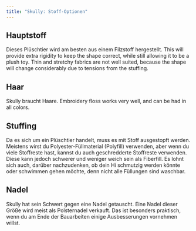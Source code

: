 ```yaml
---
title: "Skully: Stoff-Optionen"
---
```


## Hauptstoff

Dieses Plüschtier wird am besten aus einem Filzstoff hergestellt. This will provide extra rigidity to keep the shape correct, while still allowing it to be a plush toy. Thin and stretchy fabrics are not well suited, because the shape will change considerably due to tensions from the stuffing.

## Haar

Skully braucht Haare. Embroidery floss works very well, and can be had in all colors.

## Stuffing

Da es sich um ein Plüschtier handelt, muss es mit Stoff ausgestopft werden. Meistens wirst du Polyester-Füllmaterial (Polyfill) verwenden, aber wenn du viele Stoffreste hast, kannst du auch geschredderte Stoffreste verwenden. Diese kann jedoch schwerer und weniger weich sein als Fiberfill. Es lohnt sich auch, darüber nachzudenken, ob dein Hi schmutzig werden könnte oder schwimmen gehen möchte, denn nicht alle Füllungen sind waschbar.

## Nadel

Skully hat sein Schwert gegen eine Nadel getauscht. Eine Nadel dieser Größe wird meist als Polsternadel verkauft. Das ist besonders praktisch, wenn du am Ende der Bauarbeiten einige Ausbesserungen vornehmen willst.
